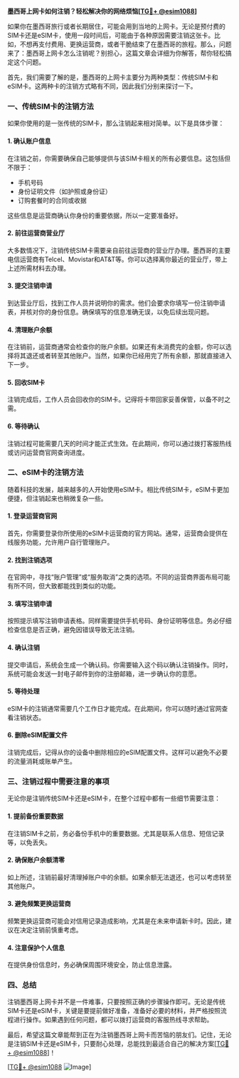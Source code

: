 **墨西哥上网卡如何注销？轻松解决你的网络烦恼[[TG💪+ @esim1088](https://t.me/s/esim1088)]**

如果你在墨西哥旅行或者长期居住，可能会用到当地的上网卡。无论是预付费的SIM卡还是eSIM卡，使用一段时间后，可能由于各种原因需要注销这张卡。比如，不想再支付费用、更换运营商，或者干脆结束了在墨西哥的旅程。那么，问题来了：墨西哥上网卡怎么注销呢？别担心，这篇文章会详细为你解答，帮你轻松搞定这个问题。

首先，我们需要了解的是，墨西哥的上网卡主要分为两种类型：传统SIM卡和eSIM卡。这两种卡的注销方式略有不同，因此我们分别来探讨一下。

### **一、传统SIM卡的注销方法**

如果你使用的是一张传统的SIM卡，那么注销起来相对简单。以下是具体步骤：

#### **1. 确认账户信息**
在注销之前，你需要确保自己能够提供与该SIM卡相关的所有必要信息。这包括但不限于：
- 手机号码
- 身份证明文件（如护照或身份证）
- 订购套餐时的合同或收据

这些信息是运营商确认你身份的重要依据，所以一定要准备好。

#### **2. 前往运营商营业厅**
大多数情况下，注销传统SIM卡需要亲自前往运营商的营业厅办理。墨西哥的主要电信运营商有Telcel、Movistar和AT&T等。你可以选择离你最近的营业厅，带上上述所需材料去办理。

#### **3. 提交注销申请**
到达营业厅后，找到工作人员并说明你的需求。他们会要求你填写一份注销申请表，并核对你的身份信息。确保填写的信息准确无误，以免后续出现问题。

#### **4. 清理账户余额**
在注销前，运营商通常会检查你的账户余额。如果还有未消费完的金额，你可以选择将其退还或者转至其他账户。当然，如果你已经用完了所有余额，那就直接进入下一步。

#### **5. 回收SIM卡**
注销完成后，工作人员会回收你的SIM卡。记得将卡带回家妥善保管，以备不时之需。

#### **6. 等待确认**
注销过程可能需要几天的时间才能正式生效。在此期间，你可以通过拨打客服热线或访问运营商官网查询进度。

### **二、eSIM卡的注销方法**

随着科技的发展，越来越多的人开始使用eSIM卡。相比传统SIM卡，eSIM卡更加便捷，但注销起来也稍微复杂一些。

#### **1. 登录运营商官网**
首先，你需要登录你所使用的eSIM卡运营商的官方网站。通常，运营商会提供在线服务功能，允许用户自行管理账户。

#### **2. 找到注销选项**
在官网中，寻找“账户管理”或“服务取消”之类的选项。不同的运营商界面布局可能有所不同，但大致都能找到类似的功能。

#### **3. 填写注销申请**
按照提示填写注销申请表格。同样需要提供手机号码、身份证明等信息。务必仔细检查信息是否正确，避免因错误导致无法注销。

#### **4. 确认注销**
提交申请后，系统会生成一个确认码。你需要输入这个码以确认注销操作。同时，系统可能会发送一封电子邮件到你的注册邮箱，进一步确认你的意愿。

#### **5. 等待处理**
eSIM卡的注销通常需要几个工作日才能完成。在此期间，你可以随时通过官网查看注销状态。

#### **6. 删除eSIM配置文件**
注销完成后，记得从你的设备中删除相应的eSIM配置文件。这样可以避免不必要的流量消耗或账单产生。

### **三、注销过程中需要注意的事项**

无论你是注销传统SIM卡还是eSIM卡，在整个过程中都有一些细节需要注意：

#### **1. 提前备份重要数据**
在注销SIM卡之前，务必备份手机中的重要数据。尤其是联系人信息、短信记录等，以免丢失。

#### **2. 确保账户余额清零**
如上所述，注销前最好清理掉账户中的余额。如果余额无法退还，也可以考虑转至其他账户。

#### **3. 避免频繁更换运营商**
频繁更换运营商可能会对信用记录造成影响，尤其是在未来申请新卡时。因此，建议在决定注销前慎重考虑。

#### **4. 注意保护个人信息**
在提供身份信息时，务必确保周围环境安全，防止信息泄露。

### **四、总结**

注销墨西哥上网卡并不是一件难事，只要按照正确的步骤操作即可。无论是传统SIM卡还是eSIM卡，关键是要提前做好准备，准备好必要的材料，并严格按照流程进行操作。如果遇到任何问题，都可以拨打运营商的客服热线寻求帮助。

最后，希望这篇文章能帮到正在为注销墨西哥上网卡而苦恼的朋友们。记住，无论是注销SIM卡还是eSIM卡，只要耐心处理，总能找到最适合自己的解决方案[[TG💪+ @esim1088](https://t.me/s/esim1088)]！

[[TG💪+ @esim1088](https://t.me/s/esim1088) ![Image](https://i.postimg.cc/4NQfJmqS/Snipaste-2025-05-13-00-14-12.png)]